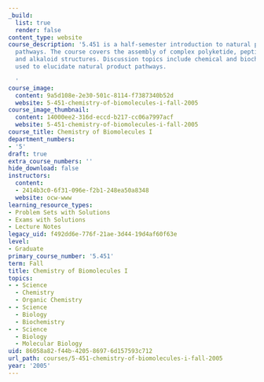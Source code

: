 ```yaml
---
_build:
  list: true
  render: false
content_type: website
course_description: '5.451 is a half-semester introduction to natural product biosynthetic
  pathways. The course covers the assembly of complex polyketide, peptide, terpene
  and alkaloid structures. Discussion topics include chemical and biochemical strategies
  used to elucidate natural product pathways.

  '
course_image:
  content: 9a5d108e-2e30-501c-8114-f7387340b52d
  website: 5-451-chemistry-of-biomolecules-i-fall-2005
course_image_thumbnail:
  content: 14000ee2-316d-eccd-b217-cc06a7997acf
  website: 5-451-chemistry-of-biomolecules-i-fall-2005
course_title: Chemistry of Biomolecules I
department_numbers:
- '5'
draft: true
extra_course_numbers: ''
hide_download: false
instructors:
  content:
  - 2414b3c0-6f31-096e-f2b1-248ea50a8348
  website: ocw-www
learning_resource_types:
- Problem Sets with Solutions
- Exams with Solutions
- Lecture Notes
legacy_uid: f492dd6e-776f-21ae-3d44-19d4af60f63e
level:
- Graduate
primary_course_number: '5.451'
term: Fall
title: Chemistry of Biomolecules I
topics:
- - Science
  - Chemistry
  - Organic Chemistry
- - Science
  - Biology
  - Biochemistry
- - Science
  - Biology
  - Molecular Biology
uid: 86058a82-f44b-4205-8697-6d157593c712
url_path: courses/5-451-chemistry-of-biomolecules-i-fall-2005
year: '2005'
---
```

